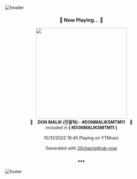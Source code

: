 ![header](https://capsule-render.vercel.app/api?type=wave&height=170&section=header&text=Hi.%20I'm%20SHIFT&fontColor=090707&fontAlignX=45&fontAlignY=65&fontSize=100)

<h3 align="center">🎵 Now Playing... 🎵</h3>
<p align="center">
  <a href="https://music.youtube.com/watch?v=Lvc3_flTJcI">
    <img width="300" src="https://lh3.googleusercontent.com/tvci_qtKfnj90MtSTh5wrTKdF4aYCgjlBrtxNbJYJLzvC2mk6m-_gyAOxscGAkAwKbMpYVpmQIl4-jbTag">
  </a>
  <br>
  🎵&nbsp&nbsp&nbsp <b>DON MALIK (던말릭) - #DONMALIKSMTM11</b> &nbsp&nbsp&nbsp🎵
  <br>
  included in <b>[ #DONMALIKSMTM11 ]</b>
  
  <br />
  <br />
  10/31/2022 16:45 Playing on YTMusic
  <br />
  <br />
  Generated with <a href="https://github.com/20chan/github-now">20chan/github-now</a>
</p>

<h3 align="center">•••</h3>

![footer](https://capsule-render.vercel.app/api?type=wave&height=150&section=footer)
